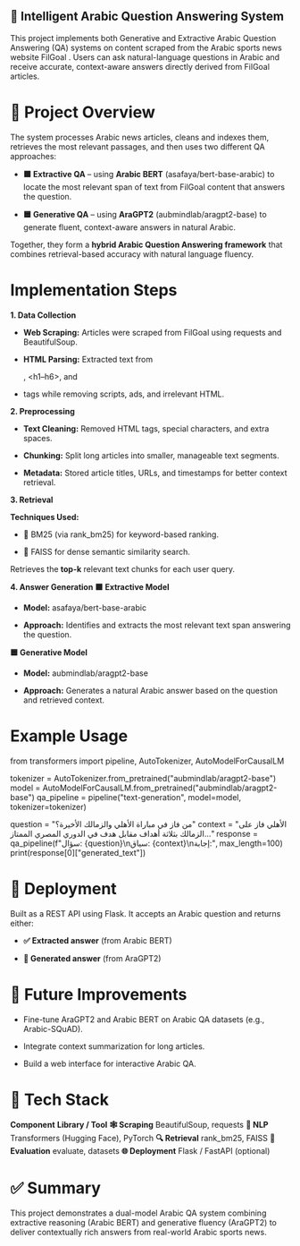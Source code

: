 ## **🧠 Intelligent Arabic Question Answering System** 

This project implements both Generative and Extractive Arabic Question Answering (QA) systems on content scraped from the Arabic sports news website FilGoal
.
Users can ask natural-language questions in Arabic and receive accurate, context-aware answers directly derived from FilGoal articles.

# **📘 Project Overview**

The system processes Arabic news articles, cleans and indexes them, retrieves the most relevant passages, and then uses two different QA approaches:

- **🟩 Extractive QA** – using **Arabic BERT** (asafaya/bert-base-arabic) to locate the most relevant span of text from FilGoal content that answers the question.

- **🟦 Generative QA** – using **AraGPT2** (aubmindlab/aragpt2-base) to generate fluent, context-aware answers in natural Arabic.

Together, they form a **hybrid Arabic Question Answering framework** that combines retrieval-based accuracy with natural language fluency.

# **Implementation Steps**
**1. Data Collection** 

- **Web Scraping:** Articles were scraped from FilGoal using requests and BeautifulSoup.

- **HTML Parsing:** Extracted text from <p>, <h1–h6>, and <li> tags while removing scripts, ads, and irrelevant HTML.

**2. Preprocessing**

- **Text Cleaning:** Removed HTML tags, special characters, and extra spaces.

- **Chunking:** Split long articles into smaller, manageable text segments.

- **Metadata:** Stored article titles, URLs, and timestamps for better context retrieval.

**3. Retrieval**

**Techniques Used:**

- 🔹 BM25 (via rank_bm25) for keyword-based ranking.

- 🔹 FAISS for dense semantic similarity search.

Retrieves the **top-k** relevant text chunks for each user query.

**4. Answer Generation**
**🟩 Extractive Model**

- **Model:** asafaya/bert-base-arabic

- **Approach:** Identifies and extracts the most relevant text span answering the question.

**🟦 Generative Model**

- **Model:** aubmindlab/aragpt2-base

- **Approach:** Generates a natural Arabic answer based on the question and retrieved context.
# **Example Usage**
from transformers import pipeline, AutoTokenizer, AutoModelForCausalLM

tokenizer = AutoTokenizer.from_pretrained("aubmindlab/aragpt2-base")
model = AutoModelForCausalLM.from_pretrained("aubmindlab/aragpt2-base")
qa_pipeline = pipeline("text-generation", model=model, tokenizer=tokenizer)

question = "من فاز في مباراة الأهلي والزمالك الأخيرة؟"
context = "الأهلي فاز على الزمالك بثلاثة أهداف مقابل هدف في الدوري المصري الممتاز..."
response = qa_pipeline(f"سؤال: {question}\nسياق: {context}\nإجابة:", max_length=100)
print(response[0]["generated_text"])  
# **🚀 Deployment**

Built as a REST API using Flask.
It accepts an Arabic question and returns either:

- **✅ Extracted answer** (from Arabic BERT)

- **💬 Generated answer** (from AraGPT2)

# **🧠 Future Improvements**

- Fine-tune AraGPT2 and Arabic BERT on Arabic QA datasets (e.g., Arabic-SQuAD).

- Integrate context summarization for long articles.

- Build a web interface for interactive Arabic QA.
 # **🧩 Tech Stack**
**Component**	                   **Library / Tool**
**🕸️ Scraping**                    BeautifulSoup, requests
**🤖 NLP**	                       Transformers (Hugging Face), PyTorch
**🔍 Retrieval**	                  rank_bm25, FAISS
**🧪 Evaluation**	                evaluate, datasets
**🌐 Deployment**                   Flask / FastAPI (optional)
# **✅ Summary**
This project demonstrates a dual-model Arabic QA system combining extractive reasoning (Arabic BERT) and generative fluency (AraGPT2) to deliver contextually rich answers from real-world Arabic sports news.

